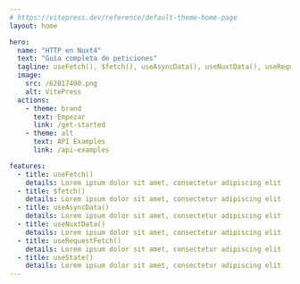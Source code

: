 ```yaml
---
# https://vitepress.dev/reference/default-theme-home-page
layout: home

hero:
  name: "HTTP en Nuxt4"
  text: "Guía completa de peticiones"
  tagline: useFetch(), $fetch(), useAsyncData(), useNuxtData(), useRequestFetch() y useState().
  image:
    src: /62017400.png
    alt: VitePress
  actions:
    - theme: brand
      text: Empezar
      link: /get-started
    - theme: alt
      text: API Examples
      link: /api-examples

features:
  - title: useFetch()
    details: Lorem ipsum dolor sit amet, consectetur adipiscing elit
  - title: $fetch()
    details: Lorem ipsum dolor sit amet, consectetur adipiscing elit
  - title: useAsyncData()
    details: Lorem ipsum dolor sit amet, consectetur adipiscing elit  
  - title: useNuxtData()
    details: Lorem ipsum dolor sit amet, consectetur adipiscing elit
  - title: useRequestFetch()
    details: Lorem ipsum dolor sit amet, consectetur adipiscing elit
  - title: useState()
    details: Lorem ipsum dolor sit amet, consectetur adipiscing elit
---
```



